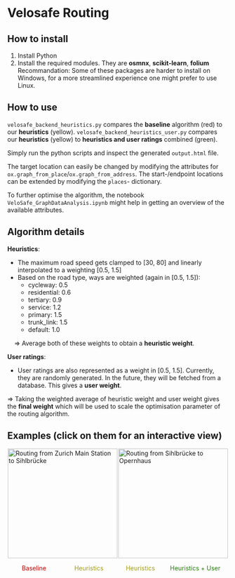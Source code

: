 # Velosafe Routing

## How to install

1. Install Python
2. Install the required modules. They are **osmnx**, **scikit-learn**, **folium**
   Recommandation: Some of these packages are harder to install on Windows, for a more streamlined experience one might prefer to use Linux.

## How to use

`velosafe_backend_heuristics.py` compares the **baseline** algorithm (red) to our **heuristics** (yellow).
`velosafe_backend_heuristics_user.py` compares our **heuristics** (yellow) to **heuristics and user ratings** combined (green).

Simply run the python scripts and inspect the generated `output.html` file.

The target location can easily be changed by modifying the attributes for `ox.graph_from_place`/`ox.graph_from_address`.
The start-/endpoint locations can be extended by modifying the `places`- dictionary.

To further optimise the algorithm, the notebook `VeloSafe_GraphDataAnalysis.ipynb` might help in getting an overview of the available attributes.

## Algorithm details

**Heuristics**:
 - The maximum road speed gets clamped to [30, 80] and linearly interpolated to a weighting [0.5, 1.5]
 - Based on the road type, ways are weighted (again in [0.5, 1.5]):
   - cycleway: 0.5
   - residential: 0.6
   - tertiary: 0.9
   - service: 1.2
   - primary: 1.5
   - trunk_link: 1.5
   - default: 1.0

&nbsp;&nbsp;&nbsp;&nbsp;$\Longrightarrow$ Average both of these weights to obtain a **heuristic weight**.

**User ratings**:
 - User ratings are also represented as a weight in [0.5, 1.5]. Currently, they are randomly generated. In the future, they will be fetched from a database. This gives a **user weight**.

$\Longrightarrow$ Taking the weighted average of heuristic weight and user weight gives the **final weight** which will be used to scale the optimisation parameter of the routing algorithm.

## Examples (click on them for an interactive view)

<div style="display: flex; align-items: center; justify-content: space-around">
   <div>
      <a href="/examples/heuristics_HB_sihlbruecke.html">
         <img src="/examples/heuristics_HB_sihlbruecke.png" alt="Routing from Zurich Main Station to Sihlbrücke" height=250>
      </a>
      <div style="display: flex; flex-direction: row; justify-content: space-around">
         <p style="color: #bf0202">Baseline</p>
         <p style="color: #a19e15">Heuristics</p>
      </div>
      
   </div>
   <div>
      <a href="/examples/heuristics_user_sihlbruecke_opera.html">
         <img src="/examples/heuristics_user_sihlbruecke_opera.png" alt="Routing from Sihlbrücke to Opernhaus" height=250>
      </a>
      <div style="display: flex; flex-direction: row; justify-content: space-around">
         <p style="color: #a19e15">Heuristics</p>
         <p style="color: #267d0e">Heuristics + User</p>
      </div>
      
   </div>
</div>